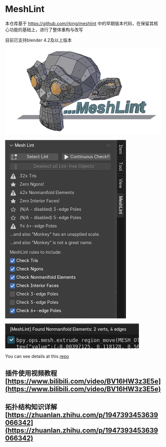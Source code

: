 # MeshLint
本仓库基于 https://github.com/rking/meshlint
 中的早期版本代码，在保留其核心功能的基础上，进行了整体重构与改写
 
目前已支持blender 4.2及以上版本

![logo-suzanne](img/logo-suzanne.png)

![messed_up_meshes](img/messed_up_meshes.png)

![info_bar](img/info_bar.png)

You can see details at this [repo](https://github.com/rking/meshlint)


## 插件使用视频教程 [https://www.bilibili.com/video/BV16HW3z3E5e](https://www.bilibili.com/video/BV16HW3z3E5e)

## 拓扑结构知识详解 [https://zhuanlan.zhihu.com/p/1947393453639066342](https://zhuanlan.zhihu.com/p/1947393453639066342)